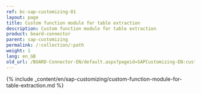 ```yaml
---
ref: bc-sap-customizing-01
layout: page
title: Custom function module for table extraction
description: Custom function module for table extraction
product: board-connector
parent: sap-customizing
permalink: /:collection/:path
weight: 1
lang: en_GB
old_url: /BOARD-Connector-EN/default.aspx?pageid=SAPCustomizing-EN:custom-function-module-for-table-compression
---
```


{% include _content/en/sap-customizing/custom-function-module-for-table-extraction.md  %}